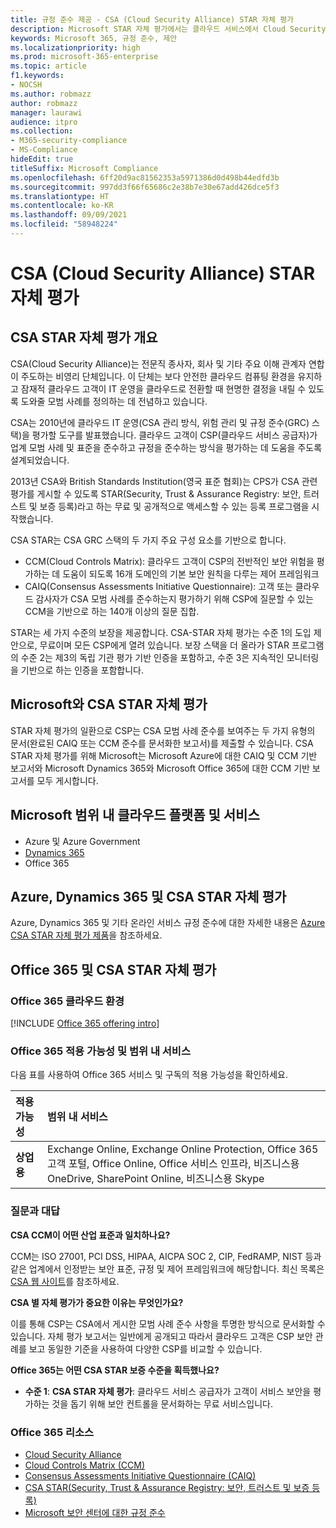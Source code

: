 ```yaml
---
title: 규정 준수 제공 - CSA (Cloud Security Alliance) STAR 자체 평가
description: Microsoft STAR 자체 평가에서는 클라우드 서비스에서 Cloud Security Alliance 요구 사항을 충족하는 방법에 대해 자세히 설명합니다.
keywords: Microsoft 365, 규정 준수, 제안
ms.localizationpriority: high
ms.prod: microsoft-365-enterprise
ms.topic: article
f1.keywords:
- NOCSH
ms.author: robmazz
author: robmazz
manager: laurawi
audience: itpro
ms.collection:
- M365-security-compliance
- MS-Compliance
hideEdit: true
titleSuffix: Microsoft Compliance
ms.openlocfilehash: 6ff20d9ac81562353a5971386d0d498b44edfd3b
ms.sourcegitcommit: 997dd3f66f65686c2e38b7e30e67add426dce5f3
ms.translationtype: HT
ms.contentlocale: ko-KR
ms.lasthandoff: 09/09/2021
ms.locfileid: "58948224"
---
```

# <a name="cloud-security-alliance-csa-star-self-assessment"></a>CSA (Cloud Security Alliance) STAR 자체 평가

## <a name="csa-star-self-assessment-overview"></a>CSA STAR 자체 평가 개요

CSA(Cloud Security Alliance)는 전문직 종사자, 회사 및 기타 주요 이해 관계자 연합이 주도하는 비영리 단체입니다. 이 단체는 보다 안전한 클라우드 컴퓨팅 환경을 유지하고 잠재적 클라우드 고객이 IT 운영을 클라우드로 전환할 때 현명한 결정을 내릴 수 있도록 도와줄 모범 사례를 정의하는 데 전념하고 있습니다.  
  
CSA는 2010년에 클라우드 IT 운영(CSA 관리 방식, 위험 관리 및 규정 준수(GRC) 스택)을 평가할 도구를 발표했습니다. 클라우드 고객이 CSP(클라우드 서비스 공급자)가 업계 모범 사례 및 표준을 준수하고 규정을 준수하는 방식을 평가하는 데 도움을 주도록 설계되었습니다.  
  
2013년 CSA와 British Standards Institution(영국 표준 협회)는 CPS가 CSA 관련 평가를 게시할 수 있도록 STAR(Security, Trust & Assurance Registry: 보안, 트러스트 및 보증 등록)라고 하는 무료 및 공개적으로 액세스할 수 있는 등록 프로그램을 시작했습니다.  
  
CSA STAR는 CSA GRC 스택의 두 가지 주요 구성 요소를 기반으로 합니다.

- CCM(Cloud Controls Matrix): 클라우드 고객이 CSP의 전반적인 보안 위험을 평가하는 데 도움이 되도록 16개 도메인의 기본 보안 원칙을 다루는 제어 프레임워크
- CAIQ(Consensus Assessments Initiative Questionnaire): 고객 또는 클라우드 감사자가 CSA 모범 사례를 준수하는지 평가하기 위해 CSP에 질문할 수 있는 CCM을 기반으로 하는 140개 이상의 질문 집합.

STAR는 세 가지 수준의 보장을 제공합니다. CSA-STAR 자체 평가는 수준 1의 도입 제안으로, 무료이며 모든 CSP에게 열려 있습니다. 보장 스택을 더 올라가 STAR 프로그램의 수준 2는 제3의 독립 기관 평가 기반 인증을 포함하고, 수준 3은 지속적인 모니터링을 기반으로 하는 인증을 포함합니다.

## <a name="microsoft-and-csa-star-self-assessment"></a>Microsoft와 CSA STAR 자체 평가

STAR 자체 평가의 일환으로 CSP는 CSA 모범 사례 준수를 보여주는 두 가지 유형의 문서(완료된 CAIQ 또는 CCM 준수를 문서화한 보고서)를 제출할 수 있습니다. CSA STAR 자체 평가를 위해 Microsoft는 Microsoft Azure에 대한 CAIQ 및 CCM 기반 보고서와 Microsoft Dynamics 365와 Microsoft Office 365에 대한 CCM 기반 보고서를 모두 게시합니다.  

## <a name="microsoft-in-scope-cloud-platforms--services"></a>Microsoft 범위 내 클라우드 플랫폼 및 서비스

- Azure 및 Azure Government
- [Dynamics 365](https://aka.ms/d365-compliance-list)
- Office 365

## <a name="azure-dynamics-365-and-csa-star-self-assessment"></a>Azure, Dynamics 365 및 CSA STAR 자체 평가

Azure, Dynamics 365 및 기타 온라인 서비스 규정 준수에 대한 자세한 내용은 [Azure CSA STAR 자체 평가 제품](/azure/compliance/offerings/offering-csa-star-self-assessment)을 참조하세요.

## <a name="office-365-and-csa-star-self-assessment"></a>Office 365 및 CSA STAR 자체 평가

### <a name="office-365-cloud-environments"></a>Office 365 클라우드 환경

[!INCLUDE [Office 365 offering intro](../includes/o365-offering-introduction.md)]

### <a name="office-365-applicability-and-in-scope-services"></a>Office 365 적용 가능성 및 범위 내 서비스

다음 표를 사용하여 Office 365 서비스 및 구독의 적용 가능성을 확인하세요.

| **적용 가능성** | **범위 내 서비스** |
|:------------------|:----------------------|
| **상업용** |Exchange Online, Exchange Online Protection, Office 365 고객 포털, Office Online, Office 서비스 인프라, 비즈니스용 OneDrive, SharePoint Online, 비즈니스용 Skype |

### <a name="frequently-asked-questions"></a>질문과 대답

**CSA CCM이 어떤 산업 표준과 일치하나요?**

CCM는 ISO 27001, PCI DSS, HIPAA, AICPA SOC 2, CIP, FedRAMP, NIST 등과 같은 업계에서 인정받는 보안 표준, 규정 및 제어 프레임워크에 해당합니다. 최신 목록은 [CSA 웹 사이트](https://cloudsecurityalliance.org/)를 참조하세요.

**CSA 별 자체 평가가 중요한 이유는 무엇인가요?**

이를 통해 CSP는 CSA에서 게시한 모범 사례 준수 사항을 투명한 방식으로 문서화할 수 있습니다. 자체 평가 보고서는 일반에게 공개되고 따라서 클라우드 고객은 CSP 보안 관례를 보고 동일한 기준을 사용하여 다양한 CSP를 비교할 수 있습니다.

**Office 365는 어떤 CSA STAR 보증 수준을 획득했나요?**

- **수준 1**: **CSA STAR 자체 평가**: 클라우드 서비스 공급자가 고객이 서비스 보안을 평가하는 것을 돕기 위해 보안 컨트롤을 문서화하는 무료 서비스입니다.

### <a name="office-365-resources"></a>Office 365 리소스

- [Cloud Security Alliance](https://cloudsecurityalliance.org/)
- [Cloud Controls Matrix (CCM)](https://cloudsecurityalliance.org/group/cloud-controls-matrix/)
- [Consensus Assessments Initiative Questionnaire (CAIQ)](https://cloudsecurityalliance.org/group/consensus-assessments/)
- [CSA STAR(Security, Trust & Assurance Registry: 보안, 트러스트 및 보증 등록)](https://cloudsecurityalliance.org/star/)
- [Microsoft 보안 센터에 대한 규정 준수](https://www.microsoft.com/trust-center/compliance/compliance-overview)